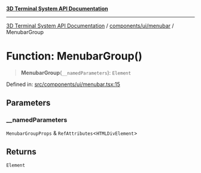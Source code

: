 [**3D Terminal System API Documentation**](../../../../README.md)

***

[3D Terminal System API Documentation](../../../../README.md) / [components/ui/menubar](../README.md) / MenubarGroup

# Function: MenubarGroup()

> **MenubarGroup**(`__namedParameters`): `Element`

Defined in: [src/components/ui/menubar.tsx:15](https://github.com/Dicommunitas/ThreeJS_Terminal_3D/blob/31531b560b5bf5acf587cf3f1c2c703355c09988/src/components/ui/menubar.tsx#L15)

## Parameters

### \_\_namedParameters

`MenubarGroupProps` & `RefAttributes`\<`HTMLDivElement`\>

## Returns

`Element`
